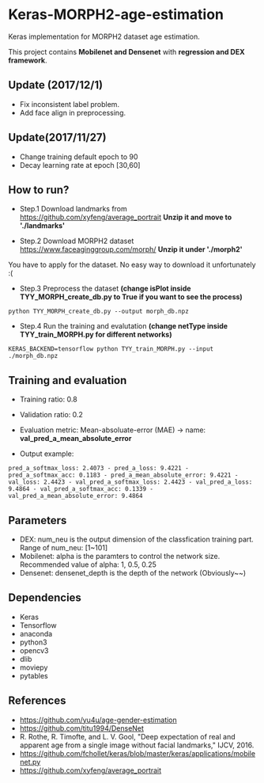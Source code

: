 # Keras-MORPH2-age-estimation
Keras implementation for MORPH2 dataset age estimation.

This project contains **Mobilenet and Densenet** with **regression and DEX framework**.


## Update (2017/12/1)
+ Fix inconsistent label problem.
+ Add face align in preprocessing.

## Update(2017/11/27)
+ Change training default epoch to 90
+ Decay learning rate at epoch [30,60]

## How to run?

+ Step.1
Download landmarks from https://github.com/xyfeng/average_portrait
**Unzip it and move to './landmarks'**

+ Step.2
Download MORPH2 dataset
https://www.faceaginggroup.com/morph/ **Unzip it under './morph2'**

You have to apply for the dataset. No easy way to download it unfortunately :(


+ Step.3 Preprocess the dataset **(change isPlot inside TYY_MORPH_create_db.py to True if you want to see the process)**
```
python TYY_MORPH_create_db.py --output morph_db.npz
```

+ Step.4 Run the training and evalutation **(change netType inside TYY_train_MORPH.py for different networks)**
```
KERAS_BACKEND=tensorflow python TYY_train_MORPH.py --input ./morph_db.npz
```

## Training and evaluation

+ Training ratio: 0.8
+ Validation ratio: 0.2

+ Evaluation metric:
Mean-absoluate-error (MAE) -> name: **val_pred_a_mean_absolute_error**

+ Output example:
```
pred_a_softmax_loss: 2.4073 - pred_a_loss: 9.4221 - pred_a_softmax_acc: 0.1183 - pred_a_mean_absolute_error: 9.4221 - val_loss: 2.4423 - val_pred_a_softmax_loss: 2.4423 - val_pred_a_loss: 9.4864 - val_pred_a_softmax_acc: 0.1339 - val_pred_a_mean_absolute_error: 9.4864
```
## Parameters

+ DEX: num_neu is the output dimension of the classfication training part. Range of num_neu: [1~101]
+ Mobilenet: alpha is the paramters to control the network size. Recommended value of alpha: 1, 0.5, 0.25
+ Densenet: densenet_depth is the depth of the network (Obviously~~) 

## Dependencies
+ Keras
+ Tensorflow
+ anaconda
+ python3
+ opencv3
+ dlib
+ moviepy
+ pytables


## References
+ https://github.com/yu4u/age-gender-estimation
+ https://github.com/titu1994/DenseNet
+ R. Rothe, R. Timofte, and L. V. Gool, "Deep expectation of real and apparent age from a single image without facial landmarks," IJCV, 2016.
+ https://github.com/fchollet/keras/blob/master/keras/applications/mobilenet.py
+ https://github.com/xyfeng/average_portrait
